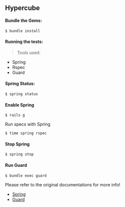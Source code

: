 ## Hypercube

#### Bundle the Gems:

```
$ bundle install
```

#### Running the tests:

> Tools used:
  * Spring
  * Rspec
  * Guard

#### Spring Status:

```
$ spring status
```

#### Enable Spring

```
$ rails g
```

Run specs with Spring

```
$ time spring rspec
```

#### Stop Spring

```  
$ spring stop
```

#### Run Guard

```
$ bundle exec guard
```

Please refer to the original documentations for more info!

* [Spring](https://github.com/rails/spring)
* [Guard](https://github.com/guard/guard-rspec)


